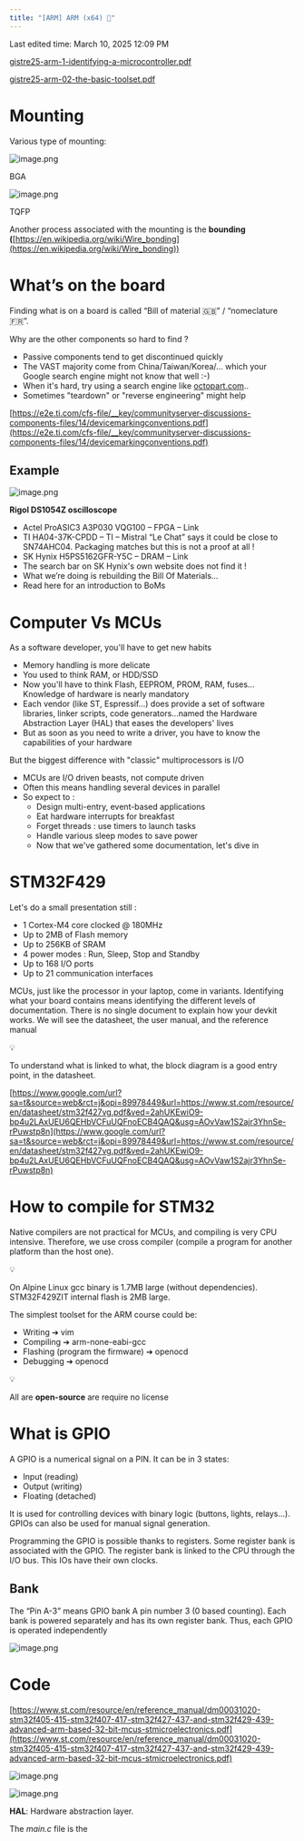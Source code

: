 ```yaml
---
title: "[ARM] ARM (x64) 󰿗"
---
```

Last edited time: March 10, 2025 12:09 PM

[](https://moodle.epita.fr/course/view.php?id=3991)

[gistre25-arm-1-identifying-a-microcontroller.pdf](ARM%20(x64)/gistre25-arm-1-identifying-a-microcontroller.pdf)

[gistre25-arm-02-the-basic-toolset.pdf](ARM%20(x64)/gistre25-arm-02-the-basic-toolset.pdf)

# Mounting

Various type of mounting:

![image.png](ARM%20(x64)/image.png)

BGA

![image.png](ARM%20(x64)/image%201.png)

TQFP

Another process associated with the mounting is the **bounding (**[https://en.wikipedia.org/wiki/Wire_bonding](https://en.wikipedia.org/wiki/Wire_bonding))

# What’s on the board

Finding what is on a board is called “Bill of material 🇬🇧” / “nomeclature 🇫🇷”.

Why are the other components so hard to find ?

- Passive components tend to get discontinued quickly
- The VAST majority come from China/Taiwan/Korea/... which your Google search engine might not know that well :-)
- When it's hard, try using a search engine like [octopart.com](http://octopart.com/)..
- Sometimes "teardown" or "reverse engineering" might help

[https://e2e.ti.com/cfs-file/__key/communityserver-discussions-components-files/14/devicemarkingconventions.pdf](https://e2e.ti.com/cfs-file/__key/communityserver-discussions-components-files/14/devicemarkingconventions.pdf)

## Example

![image.png](ARM%20(x64)/image%202.png)

**Rigol DS1054Z oscilloscope**

- Actel ProASIC3 A3P030 VQG100 – FPGA – Link
- TI HA04-37K-CPDD – TI – Mistral “Le Chat” says it could be close to SN74AHC04. Packaging matches but this is not a proof at all !
- SK Hynix H5PS5162GFR-Y5C – DRAM – Link
- The search bar on SK Hynix's own website does not find it !
- What we’re doing is rebuilding the Bill Of Materials…
- Read here for an introduction to BoMs

# Computer Vs MCUs

As a software developer, you'll have to get new habits

- Memory handling is more delicate
- You used to think RAM, or HDD/SSD
- Now you'll have to think Flash, EEPROM, PROM, RAM, fuses... Knowledge of hardware is nearly mandatory
- Each vendor (like ST, Espressif...) does provide a set of software libraries, linker scripts, code generators...named the Hardware Abstraction Layer (HAL) that eases the developers' lives
- But as soon as you need to write a driver, you have to know the
capabilities of your hardware

But the biggest difference with "classic" multiprocessors is I/O

- MCUs are I/O driven beasts, not compute driven
- Often this means handling several devices in parallel
- So expect to :
    - Design multi-entry, event-based applications
    - Eat hardware interrupts for breakfast
    - Forget threads : use timers to launch tasks
    - Handle various sleep modes to save power
    - Now that we've gathered some documentation, let's dive in

# STM32F429

Let's do a small presentation still :

- 1 Cortex-M4 core clocked @ 180MHz
- Up to 2MB of Flash memory
- Up to 256KB of SRAM
- 4 power modes : Run, Sleep, Stop and Standby
- Up to 168 I/O ports
- Up to 21 communication interfaces

MCUs, just like the processor in your laptop, come in variants. Identifying what your board contains means identifying the different levels of documentation. There is no single document to explain how your devkit works. We will see the datasheet, the user manual, and the reference manual

<aside>
💡

To understand what is linked to what, the block diagram is a good entry point, in the datasheet.

</aside>

[https://www.google.com/url?sa=t&source=web&rct=j&opi=89978449&url=https://www.st.com/resource/en/datasheet/stm32f427vg.pdf&ved=2ahUKEwiO9-bp4u2LAxUEU6QEHbVCFuUQFnoECB4QAQ&usg=AOvVaw1S2ajr3YhnSe-rPuwstp8n](https://www.google.com/url?sa=t&source=web&rct=j&opi=89978449&url=https://www.st.com/resource/en/datasheet/stm32f427vg.pdf&ved=2ahUKEwiO9-bp4u2LAxUEU6QEHbVCFuUQFnoECB4QAQ&usg=AOvVaw1S2ajr3YhnSe-rPuwstp8n)

# How to compile for STM32

 Native compilers are not practical for MCUs, and compiling is very CPU intensive. Therefore, we use cross compiler (compile a program for another platform than the host one).

<aside>
💡

On Alpine Linux gcc binary is 1.7MB large (without dependencies). STM32F429ZIT internal flash is 2MB large.

</aside>

The simplest toolset for the ARM course could be:

- Writing ➔ vim
- Compiling ➔ arm-none-eabi-gcc
- Flashing (program the firmware) ➔ openocd
- Debugging ➔ openocd

<aside>
💡

 All are **open-source** are require no license

</aside>

# What is GPIO

A GPIO is a numerical signal on a PIN. It can be in 3 states:

- Input (reading)
- Output (writing)
- Floating (detached)

It is used for controlling devices with binary logic (buttons, lights, relays…). GPIOs can also be used for manual signal generation.

Programming the GPIO is possible thanks to registers. Some register bank is associated with the GPIO. The register bank is linked to the CPU through the I/O bus. This IOs have their own clocks.

## Bank

The “Pin A-3” means GPIO bank A pin number 3 (0 based counting). Each bank is powered separately and has its own register bank. Thus, each GPIO is operated independently

![image.png](ARM%20(x64)/image%203.png)

# Code

[https://www.st.com/resource/en/reference_manual/dm00031020-stm32f405-415-stm32f407-417-stm32f427-437-and-stm32f429-439-advanced-arm-based-32-bit-mcus-stmicroelectronics.pdf](https://www.st.com/resource/en/reference_manual/dm00031020-stm32f405-415-stm32f407-417-stm32f427-437-and-stm32f429-439-advanced-arm-based-32-bit-mcus-stmicroelectronics.pdf)

![image.png](ARM%20(x64)/image%204.png)

![image.png](ARM%20(x64)/image%205.png)

**HAL**: Hardware abstraction layer.

The *main.c* file is the
